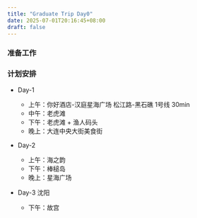 ```yaml
---
title: "Graduate Trip Day0"
date: 2025-07-01T20:16:45+08:00
draft: false
---
```


### 准备工作

### 计划安排

+ Day-1
    - 上午：你好酒店-汉庭星海广场 松江路-黑石礁 1号线 30min
    - 中午：老虎滩
    - 下午：老虎滩 + 渔人码头
    - 晚上：大连中央大街美食街

+ Day-2
    - 上午：海之韵
    - 下午：棒槌岛
    - 晚上：星海广场

+ Day-3 沈阳
    - 下午：故宫